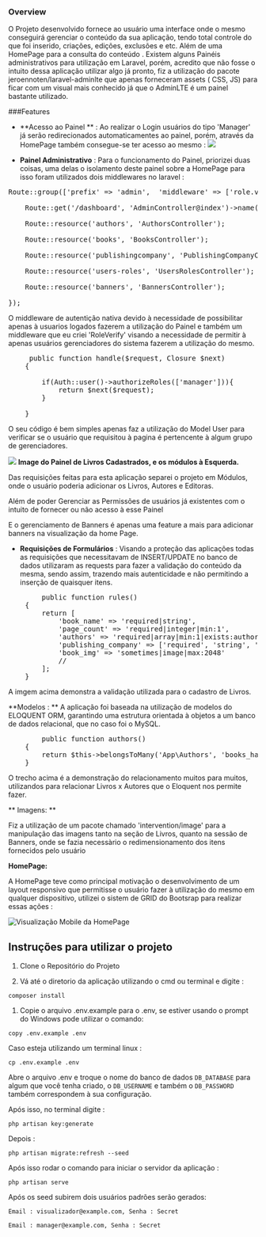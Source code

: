 ### Overview

O Projeto desenvolvido fornece ao usuário uma interface onde o mesmo conseguirá gerenciar o conteúdo da sua aplicação, tendo total controle do que foi inserido, criações, edições, exclusões e etc. Além de uma HomePage para a consulta do conteúdo .
Existem alguns Painéis administrativos para utilização em Laravel, porém, acredito que não fosse o intuito dessa aplicação utilizar algo já pronto, fiz a utilização do pacote  jeroennoten/laravel-adminlte que apenas forneceram assets ( CSS, JS) para ficar com um visual mais conhecido já que o AdminLTE é um painel bastante utilizado.


###Features

- **Acesso ao Painel ** :
	Ao realizar o Login usuários do tipo 'Manager' já serão redirecionados automaticamentes ao painel, porém, através da HomePage também consegue-se ter acesso ao mesmo :
![](https://i.ibb.co/njJHZ46/painel-acesso.png)


- **Painel Administrativo** : Para o funcionamento do Painel, priorizei duas coisas, uma delas o isolamento deste painel sobre a HomePage para isso foram utilizados dois middlewares no laravel :

<pre>
Route::group(['prefix' => 'admin',  'middleware' => ['role.verify', 'auth']], function () {

    Route::get('/dashboard', 'AdminController@index')->name('admin.dashboard');

    Route::resource('authors', 'AuthorsController');

    Route::resource('books', 'BooksController');

    Route::resource('publishingcompany', 'PublishingCompanyController');

    Route::resource('users-roles', 'UsersRolesController');

    Route::resource('banners', 'BannersController');

});
</pre>

O middleware de autentição nativa devido à necessidade de possibilitar apenas à usuarios logados fazerem a utilização do Painel e também um middleware que eu criei 'RoleVerify' visando a necessidade de permitir à apenas usuários
gerenciadores do sistema fazerem a utilização do mesmo.

<pre>
	 public function handle($request, Closure $next)
    {
      
        if(Auth::user()->authorizeRoles(['manager'])){
            return $next($request);
        }
        
    }
</pre>

O seu código é bem simples apenas faz a utilização do Model User para verificar se o usuário que requisitou à pagina é pertencente à algum grupo de gerenciadores.

![](https://i.ibb.co/3cgM5BJ/modulos.png)
**Image do Painel de Livros Cadastrados, e os módulos à  Esquerda.**



Das requisições feitas para esta aplicação separei o projeto em Módulos, onde o usuário poderia adicionar os Livros, Autores e Editoras.

Além de poder Gerenciar as Permissões de usuários já existentes com o intuito de fornecer ou não acesso à esse Painel

E o gerenciamento de Banners é apenas uma feature a mais para adicionar banners na visualização da home Page.

- **Requisições de Formulários** :
Visando a proteção das aplicações todas as requisições que necessitavam de INSERT/UPDATE no banco de dados utilizaram as requests para fazer a validação do conteúdo da mesma, sendo assim, trazendo mais autenticidade e não permitindo a inserção de quaisquer itens.

<pre>
	    public function rules()
    {
        return [
            'book_name' => 'required|string',
            'page_count' => 'required|integer|min:1',
            'authors' => 'required|array|min:1|exists:author,id',
            'publishing_company' => ['required', 'string', 'exists:publishing_company,id'],
            'book_img' => 'sometimes|image|max:2048'
            //
        ];
    }
</pre>

A imgem acima demonstra a validação utilizada para o cadastro de Livros.

 **Modelos : ** 
 A aplicação foi baseada na utilização de modelos do ELOQUENT ORM, garantindo uma estrutura orientada à objetos a um banco de dados relacional, que no caso foi o MySQL.

<pre>
	    public function authors()
    {       
        return $this->belongsToMany('App\Authors', 'books_has_authors', 'book_id', 'author_id')->withTimestamps();
    }
</pre>

O trecho acima é a demonstração do relacionamento muitos para muitos, utilizandos para relacionar Livros x Autores que o Eloquent nos permite fazer.

** Imagens: ** 

Fiz a utilização de um pacote chamado 'intervention/image' para a manipulação das imagens tanto na seção de Livros, quanto na sessão de Banners, onde se fazia necessàrio o redimensionamento dos itens fornecidos pelo usuário

**HomePage:**

A HomePage teve como principal motivação o desenvolvimento de um layout responsivo que permitisse o usuário fazer à utilização do mesmo em qualquer dispositivo, utilizei o sistem de GRID do Bootsrap para realizar essas ações :

![Visualização Mobile da HomePage](https://i.ibb.co/5jYjr6Z/mob-view.png "Visualização Mobile da HomePage")


Instruções para utilizar o projeto
-------------
1.  Clone o Repositório do Projeto

1.  Vá até o diretorio da aplicação utilizando o cmd ou terminal e digite :
```
composer install
```
1.  Copie o arquivo .env.example para o .env, se estiver usando o prompt do Windows pode utilizar o comando:

```
copy .env.example .env
```
Caso esteja utilizando um terminal linux :

```
cp .env.example .env
```

Abre o arquivo .env e troque o nome do banco de dados `DB_DATABASE` para algum que você tenha criado, o `DB_USERNAME`  e também o `DB_PASSWORD`  também correspondem à sua configuração.

Após isso, no terminal digite :

```
php artisan key:generate
```
Depois :
```
php artisan migrate:refresh --seed
```

Após isso rodar o comando para iniciar o servidor da aplicação :
```
php artisan serve
```

Após os seed subirem dois usuários padrões serão gerados:

`Email : visualizador@example.com, Senha : Secret` 

`Email : manager@example.com, Senha : Secret` 

